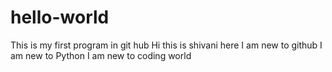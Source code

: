 # hello-world
This is my first program in git hub
Hi this is shivani here
I am new to github
I am new to Python
I am new to coding world
